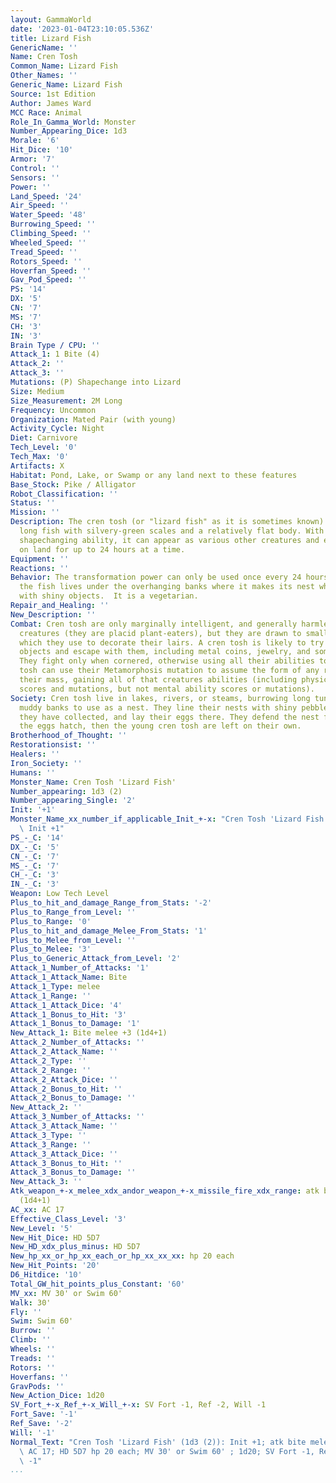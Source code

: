 ```yaml
---
layout: GammaWorld
date: '2023-01-04T23:10:05.536Z'
title: Lizard Fish
GenericName: ''
Name: Cren Tosh
Common_Name: Lizard Fish
Other_Names: ''
Generic_Name: Lizard Fish
Source: 1st Edition
Author: James Ward
MCC Race: Animal
Role_In_Gamma_World: Monster
Number_Appearing_Dice: 1d3
Morale: '6'
Hit_Dice: '10'
Armor: '7'
Control: ''
Sensors: ''
Power: ''
Land_Speed: '24'
Air_Speed: ''
Water_Speed: '48'
Burrowing_Speed: ''
Climbing_Speed: ''
Wheeled_Speed: ''
Tread_Speed: ''
Rotors_Speed: ''
Hoverfan_Speed: ''
Gav_Pod_Speed: ''
PS: '14'
DX: '5'
CN: '7'
MS: '7'
CH: '3'
IN: '3'
Brain Type / CPU: ''
Attack_1: 1 Bite (4)
Attack_2: ''
Attack_3: ''
Mutations: (P) Shapechange into Lizard
Size: Medium
Size_Measurement: 2M Long
Frequency: Uncommon
Organization: Mated Pair (with young)
Activity_Cycle: Night
Diet: Carnivore
Tech_Level: '0'
Tech_Max: '0'
Artifacts: X
Habitat: Pond, Lake, or Swamp or any land next to these features
Base_Stock: Pike / Alligator
Robot_Classification: ''
Status: ''
Mission: ''
Description: The cren tosh (or "lizard fish" as it is sometimes known) is a 2 meter
  long fish with silvery-green scales and a relatively flat body. With its mutant
  shapechanging ability, it can appear as various other creatures and even operate
  on land for up to 24 hours at a time.
Equipment: ''
Reactions: ''
Behavior: The transformation power can only be used once every 24 hours.  In the water
  the fish lives under the overhanging banks where it makes its nest which it lines
  with shiny objects.  It is a vegetarian.
Repair_and_Healing: ''
New_Description: ''
Combat: Cren tosh are only marginally intelligent, and generally harmless toward other
  creatures (they are placid plant-eaters), but they are drawn to small, shiny objects
  which they use to decorate their lairs. A cren tosh is likely to try and steal such
  objects and escape with them, including metal coins, jewelry, and some Ancient items.
  They fight only when cornered, otherwise using all their abilities to escape. Cren
  tosh can use their Metamorphosis mutation to assume the form of any reptile of approximately
  their mass, gaining all of that creatures abilities (including physical ability
  scores and mutations, but not mental ability scores or mutations).
Society: Cren tosh live in lakes, rivers, or steams, burrowing long tunnels into the
  muddy banks to use as a nest. They line their nests with shiny pebbles and objects
  they have collected, and lay their eggs there. They defend the nest fiercely until
  the eggs hatch, then the young cren tosh are left on their own.
Brotherhood_of_Thought: ''
Restorationsist: ''
Healers: ''
Iron_Society: ''
Humans: ''
Monster_Name: Cren Tosh 'Lizard Fish'
Number_appearing: 1d3 (2)
Number_appearing_Single: '2'
Init: '+1'
Monster_Name_xx_number_if_applicable_Init_+-x: "Cren Tosh 'Lizard Fish' (1d3 (2)):\
  \ Init +1"
PS_-_C: '14'
DX_-_C: '5'
CN_-_C: '7'
MS_-_C: '7'
CH_-_C: '3'
IN_-_C: '3'
Weapon: Low Tech Level
Plus_to_hit_and_damage_Range_from_Stats: '-2'
Plus_to_Range_from_Level: ''
Plus_to_Range: '0'
Plus_to_hit_and_damage_Melee_From_Stats: '1'
Plus_to_Melee_from_Level: ''
Plus_to_Melee: '3'
Plus_to_Generic_Attack_from_Level: '2'
Attack_1_Number_of_Attacks: '1'
Attack_1_Attack_Name: Bite
Attack_1_Type: melee
Attack_1_Range: ''
Attack_1_Attack_Dice: '4'
Attack_1_Bonus_to_Hit: '3'
Attack_1_Bonus_to_Damage: '1'
New_Attack_1: Bite melee +3 (1d4+1)
Attack_2_Number_of_Attacks: ''
Attack_2_Attack_Name: ''
Attack_2_Type: ''
Attack_2_Range: ''
Attack_2_Attack_Dice: ''
Attack_2_Bonus_to_Hit: ''
Attack_2_Bonus_to_Damage: ''
New_Attack_2: ''
Attack_3_Number_of_Attacks: ''
Attack_3_Attack_Name: ''
Attack_3_Type: ''
Attack_3_Range: ''
Attack_3_Attack_Dice: ''
Attack_3_Bonus_to_Hit: ''
Attack_3_Bonus_to_Damage: ''
New_Attack_3: ''
Atk_weapon_+-x_melee_xdx_andor_weapon_+-x_missile_fire_xdx_range: atk bite melee +3
  (1d4+1)
AC_xx: AC 17
Effective_Class_Level: '3'
New_Level: '5'
New_Hit_Dice: HD 5D7
New_HD_xdx_plus_minus: HD 5D7
New_hp_xx_or_hp_xx_each_or_hp_xx_xx_xx: hp 20 each
New_Hit_Points: '20'
D6_Hitdice: '10'
Total_GW_hit_points_plus_Constant: '60'
MV_xx: MV 30' or Swim 60'
Walk: 30'
Fly: ''
Swim: Swim 60'
Burrow: ''
Climb: ''
Wheels: ''
Treads: ''
Rotors: ''
Hoverfans: ''
GravPods: ''
New_Action_Dice: 1d20
SV_Fort_+-x_Ref_+-x_Will_+-x: SV Fort -1, Ref -2, Will -1
Fort_Save: '-1'
Ref_Save: '-2'
Will: '-1'
Normal_Text: "Cren Tosh 'Lizard Fish' (1d3 (2)): Init +1; atk bite melee +3 (1d4+1);\
  \ AC 17; HD 5D7 hp 20 each; MV 30' or Swim 60' ; 1d20; SV Fort -1, Ref -2, Will\
  \ -1"
...
```

